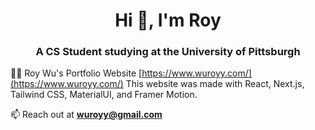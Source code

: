 <h1 align="center">Hi 👋, I'm Roy</h1>
<h3 align="center">A CS Student studying at the University of Pittsburgh</h3>

👨‍💻 Roy Wu's Portfolio Website [https://www.wuroyy.com/](https://www.wuroyy.com/)
This website was made with React, Next.js, Tailwind CSS, MaterialUI, and Framer Motion.


📫 Reach out at **wuroyy@gmail.com**
